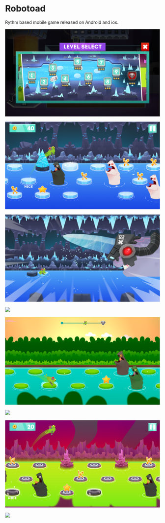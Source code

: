 # Robotoad
Rythm based mobile game released on Android and ios.

![](SCREENSHOT-0001.png)

![](xSCREENSHOT%20Ice%20Cave%201.png)

![](xSCREENSHOT%20Ice%20Cave%20Boss%201.png)

![](xSCREENSHOT%20Pecera%202.png)

![](xSCREENSHOT%20Swamp%201.png)

![](xSCREENSHOT%20Swamp%20Boss%201.png)

![](xSCREENSHOT%20Toxic%20Wasteland%204.png)

![](xSCREENSHOT%20Toxic%20Wasteland%20Boss%203.png)
